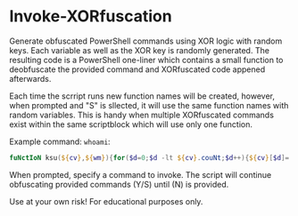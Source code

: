 # Invoke-XORfuscation
Generate obfuscated PowerShell commands using XOR logic with random keys. Each variable as well as the XOR key is randomly generated. The resulting code is a PowerShell one-liner which contains a small function to deobfuscate the provided command and XORfuscated code appened afterwards.

Each time the scrript runs new function names will be created, however, when prompted and "S" is sllected, it will use the same function names with random variables. This is handy when multiple XORfuscated commands exist within the same scriptblock which will use only one function. 

Example command: `whoami`:
```powershell
fuNctIoN ksu(${cv},${wm}){for($d=0;$d -lt ${cv}.couNt;$d++){${cv}[$d]=(${cv}[$d]-bxor${wm})}returN [SySteM.text.eNcodINg]::aScII.getStrINg(${cv})};${BTEk}=(&ksu([SySteM.byte[]]@(0xD9,0xC6,0xC1,0xCF,0xC3,0xC7))174);&(gal ?[?e]x)(${BTEk})
```
When prompted, specify a command to invoke. The script will continue obfuscating provided commands (Y/S) until (N) is provided.

Use at your own risk! For educational purposes only.
